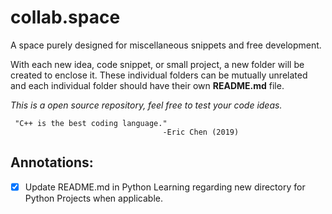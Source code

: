 # collab.space
A space purely designed for miscellaneous snippets and free development.

With each new idea, code snippet, or small project, a new folder will be created to enclose it. These individual folders can be mutually unrelated and each individual folder should have their own __README.md__ file.

_This is a open source repository, feel free to test your code ideas._

     "C++ is the best coding language."
                                      -Eric Chen (2019)



## Annotations:
- [x] Update README.md in Python Learning regarding new directory for Python Projects when applicable.
